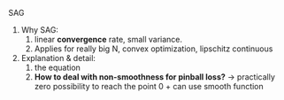 
SAG

1. Why SAG:
   1. linear **convergence** rate, small variance.
   2. Applies for really big N, convex optimization, lipschitz continuous 
2. Explanation & detail:
   1. the equation
   2. **How to deal with non-smoothness for pinball loss?** -> practically zero possibility to reach the point 0 + can use smooth function